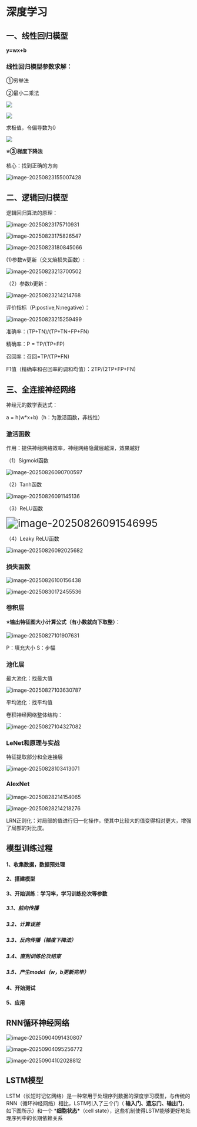 # 深度学习

## 一、线性回归模型

**y=wx+b**

### 线性回归模型参数求解：

①穷举法

②最小二乘法

![](./img/0822/1.png)

![](./img/0822/2.png)

求极值，令偏导数为0

![](./img/0822/3.png)

**⭐③梯度下降法**

核心：找到正确的方向

![image-20250823155007428](./img/0822/4.png)

## 二、逻辑回归模型

逻辑回归算法的原理：

![image-20250823175710931](./img/0822/5.png)

![image-20250823175826547](./img/0822/6.png)

![image-20250823180845066](./img/0822/7.png)

(1)参数w更新（交叉熵损失函数）:

![image-20250823213700502](./img/0822/8.png)

（2）参数b更新：

![image-20250823214214768](./img/0822/9.png)

评价指标（P:postive,N:negative）：

![image-20250823215259499](./img/0822/10.png)

准确率：(TP+TN)/(TP+TN+FP+FN)

精确率：P = TP/(TP+FP)

召回率：召回=TP/(TP+FN)

F1值（精确率和召回率的调和均值）：2TP/(2TP+FP+FN)



## 三、全连接神经网络

神经元的数学表达式：

a = h(w*x+b)（h：为激活函数，非线性）

### 激活函数

作用：提供神经网络效率，神经网络隐藏层越深，效果越好

（1）Sigmoid函数

![image-20250826090700597](./img/0822/11.png)

（2）Tanh函数

![image-20250826091145136](./img/0822/12.png)

（3）ReLU函数

<img src="./img/0822/13.png" alt="image-20250826091546995" style="zoom:200%;" />

（4）Leaky ReLU函数

![image-20250826092025682](./img/0822/14.png)

### 损失函数

![image-20250826100156438](D:/postGrudate/postGrudate_study/img/0822/15.png)

![image-20250830172455536](./img/0827/4.png)

### 卷积层

**⭐输出特征图大小计算公式（有小数就向下取整）**：

![image-20250827101907631](./img/0822/16.png)

P：填充大小 S：步幅

### 池化层

最大池化：找最大值

![image-20250827103630787](./img/0822/17.png)

平均池化：找平均值

卷积神经网络整体结构：

![image-20250827104327082](./img/0822/18.png)

### LeNet和原理与实战

特征提取部分和全连接层

![image-20250828103413071](./img/0827/1.png)

### AlexNet

![image-20250828214154065](./img/0827/2.png)

![image-20250828214218276](./img/0827/3.png)

LRN正则化：对局部的值进行归一化操作，使其中比较大的值变得相对更大，增强了局部的对比度。

## 模型训练过程

#### 1、收集数据，数据预处理

#### 2、搭建模型

#### 3、开始训练：学习率，学习训练伦次等参数

##### 3.1、前向传播

##### 3.2、计算误差

##### 3.3、反向传播（梯度下降法）

##### 3.4、直到训练伦次结束

##### 3.5、产生model（w，b更新完毕）

#### 4、开始测试

#### 5、应用

## RNN循环神经网络

![image-20250904091430807](./img/0827/5.png)

![image-20250904095256772](./img/0827/6.png)

![image-20250904102028812](./img/0827/7.png)

## LSTM模型

LSTM（长短时记忆网络）是一种常用于处理序列数据的深度学习模型，与传统的 RNN（循环神经网络）相比，LSTM引入了三个门（ **输入门、遗忘门、输出门**，如下图所示）和一个 ***细胞状态\***（cell state），这些机制使得LSTM能够更好地处理序列中的长期依赖关系
